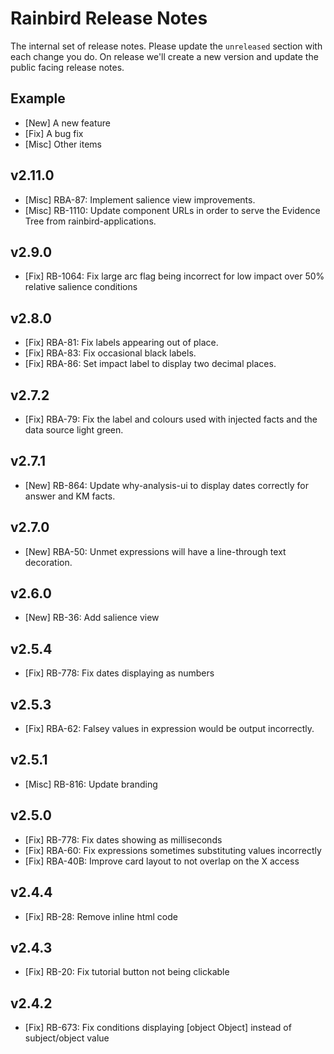# Rainbird Release Notes

The internal set of release notes. Please update the `unreleased` section with
each change you do. On release we'll create a new version and update the public
facing release notes.

## Example

  *  [New] A new feature
  *  [Fix] A bug fix
  * [Misc] Other items

## v2.11.0

  * [Misc]  RBA-87: Implement salience view improvements.
  * [Misc] RB-1110: Update component URLs in order to serve the Evidence Tree from rainbird-applications.

## v2.9.0

  * [Fix] RB-1064: Fix large arc flag being incorrect for low impact over 50% relative salience conditions

## v2.8.0

  * [Fix] RBA-81: Fix labels appearing out of place.
  * [Fix] RBA-83: Fix occasional black labels.
  * [Fix] RBA-86: Set impact label to display two decimal places.

## v2.7.2

  * [Fix] RBA-79: Fix the label and colours used with injected facts and the data source light green.
  
## v2.7.1

  * [New] RB-864: Update why-analysis-ui to display dates correctly for answer and KM facts.

## v2.7.0

  * [New] RBA-50: Unmet expressions will have a line-through text decoration.

## v2.6.0

  * [New] RB-36: Add salience view

## v2.5.4

  * [Fix] RB-778: Fix dates displaying as numbers

## v2.5.3

  * [Fix] RBA-62: Falsey values in expression would be output incorrectly.

## v2.5.1

  * [Misc] RB-816: Update branding

## v2.5.0

  *  [Fix] RB-778: Fix dates showing as milliseconds
  *  [Fix] RBA-60: Fix expressions sometimes substituting values incorrectly
  *  [Fix] RBA-40B: Improve card layout to not overlap on the X access

## v2.4.4

  *  [Fix] RB-28: Remove inline html code

## v2.4.3

  *  [Fix] RB-20: Fix tutorial button not being clickable

## v2.4.2

  *  [Fix] RB-673: Fix conditions displaying [object Object] instead of subject/object value

